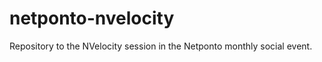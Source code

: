 netponto-nvelocity
==================

Repository to the NVelocity session in the Netponto monthly social event.

